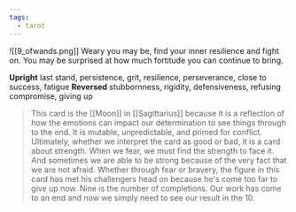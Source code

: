 ```yaml
---
tags:
  - tarot
---
```

![[9_ofwands.png]]
Weary you may be, find your inner resilience and fight on. You may be surprised at how much fortitude you can continue to bring.

**Upright**
last stand, persistence, grit, resilience, perseverance, close to success, fatigue
**Reversed**
stubbornness, rigidity, defensiveness, refusing compromise, giving up


> This card is the [[Moon]] in [[Sagittarius]] because it is a reflection of how the emotions can impact our determination to see things through to the end. It is mutable, unpredictable, and primed for conflict. Ultimately, whether we interpret the card as good or bad, it is a card about strength. When we fear, we must find the strength to face it. And sometimes we are able to be strong because of the very fact that we are not afraid. Whether through fear or bravery, the figure in this card has met his challengers head on because he's come too far to give up now. Nine is the number of completions. Our work has come to an end and now we simply need to see our result in the 10.


